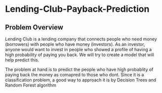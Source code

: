 # Lending-Club-Payback-Prediction

## Problem Overview
Lending Club is a lending company that connects people who need money (borrowers) with people who have money (investors). As an investor, anyone would want to invest in people who showed a profile of having a high probability of paying you back. We will try to create a model that will help predict this.

The problem at hand is to predict the people who have high probablity of paying back the money as comapred to those who dont. Since it is a classification problem, a good way to approach it is by Decision Trees and Random Forest algorithm

